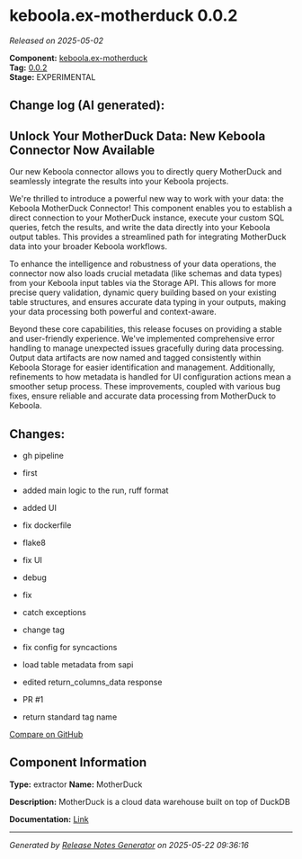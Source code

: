 #  keboola.ex-motherduck 0.0.2

_Released on 2025-05-02_

**Component:** [keboola.ex-motherduck](https://github.com/keboola/component-motherduck)  
**Tag:** [0.0.2](https://github.com/keboola/component-motherduck/releases/tag/0.0.2)  
**Stage:** EXPERIMENTAL


## Change log (AI generated):
## Unlock Your MotherDuck Data: New Keboola Connector Now Available
Our new Keboola connector allows you to directly query MotherDuck and seamlessly integrate the results into your Keboola projects.

We're thrilled to introduce a powerful new way to work with your data: the Keboola MotherDuck Connector! This component enables you to establish a direct connection to your MotherDuck instance, execute your custom SQL queries, fetch the results, and write the data directly into your Keboola output tables. This provides a streamlined path for integrating MotherDuck data into your broader Keboola workflows.

To enhance the intelligence and robustness of your data operations, the connector now also loads crucial metadata (like schemas and data types) from your Keboola input tables via the Storage API. This allows for more precise query validation, dynamic query building based on your existing table structures, and ensures accurate data typing in your outputs, making your data processing both powerful and context-aware.

Beyond these core capabilities, this release focuses on providing a stable and user-friendly experience. We've implemented comprehensive error handling to manage unexpected issues gracefully during data processing. Output data artifacts are now named and tagged consistently within Keboola Storage for easier identification and management. Additionally, refinements to how metadata is handled for UI configuration actions mean a smoother setup process. These improvements, coupled with various bug fixes, ensure reliable and accurate data processing from MotherDuck to Keboola.



## Changes:



- gh pipeline 




- first 




- added main logic to the run, ruff format 




- added UI 




- fix dockerfile 




- flake8 






- fix UI 




- debug 






- fix 




- catch exceptions 






- change tag 




- fix config for syncactions 




- load table metadata from sapi 






- edited return_columns_data response 




- PR #1 




- return standard tag name 



[Compare on GitHub](https://github.com/keboola/component-motherduck/compare/initial...0.0.2)



## Component Information
**Type:** extractor
**Name:** MotherDuck

**Description:** MotherDuck is a cloud data warehouse built on top of DuckDB


**Documentation:** [Link](https://github.com/keboola/component-motherduck/blob/master/README.md)



---
_Generated by [Release Notes Generator](https://github.com/keboola/release-notes-generator)
on 2025-05-22 09:36:16_